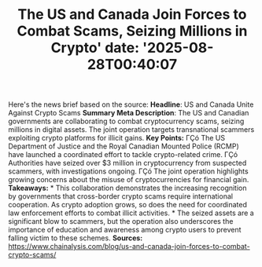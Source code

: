 ﻿---
title: "The US and Canada Join Forces to Combat Scams, Seizing Millions in Crypto'
date: '2025-08-28T00:40:07"
category: "Markets"
summary: ""
slug: "the us and canada join forces to combat scams seizing millio"
source_urls:
  - "https://www.chainalysis.com/blog/us-and-canada-join-forces-to-combat-crypto-scams/"
seo:
  title: "The US and Canada Join Forces to Combat Scams, Seizing Millions in Crypto | Hash n Hedge'
  description: '"
  keywords: ["news", "markets", "brief"]
---
Here's the news brief based on the source:  **Headline**: US and Canada Unite Against Crypto Scams  **Summary Meta Description**: The US and Canadian governments are collaborating to combat cryptocurrency scams, seizing millions in digital assets. The joint operation targets transnational scammers exploiting crypto platforms for illicit gains.  **Key Points:**  ΓÇó The US Department of Justice and the Royal Canadian Mounted Police (RCMP) have launched a coordinated effort to tackle crypto-related crime. ΓÇó Authorities have seized over $3 million in cryptocurrency from suspected scammers, with investigations ongoing. ΓÇó The joint operation highlights growing concerns about the misuse of cryptocurrencies for financial gain.  **Takeaways:**  * This collaboration demonstrates the increasing recognition by governments that cross-border crypto scams require international cooperation. As crypto adoption grows, so does the need for coordinated law enforcement efforts to combat illicit activities. * The seized assets are a significant blow to scammers, but the operation also underscores the importance of education and awareness among crypto users to prevent falling victim to these schemes.  **Sources:** https://www.chainalysis.com/blog/us-and-canada-join-forces-to-combat-crypto-scams/ 
